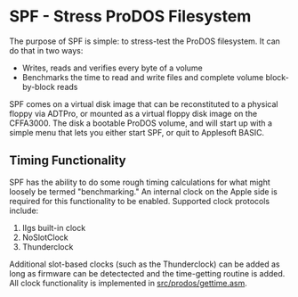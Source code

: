 # SPF - Stress ProDOS Filesystem

The purpose of SPF is simple: to stress-test the ProDOS filesystem.  It can do that in two ways:

 * Writes, reads and verifies every byte of a volume
 * Benchmarks the time to read and write files and complete volume block-by-block reads

SPF comes on a virtual disk image that can be reconstituted to a physical floppy via ADTPro, or mounted as a virtual floppy disk image on the CFFA3000.  The disk a bootable ProDOS volume, and will start up with a simple menu that lets you either start SPF, or quit to Applesoft BASIC.

## Timing Functionality

SPF has the ability to do some rough timing calculations for what might loosely be termed "benchmarking."
An internal clock on the Apple side is required for this functionality to be enabled.  Supported clock protocols include:

 1. IIgs built-in clock
 2. NoSlotClock
 3. Thunderclock

Additional slot-based clocks (such as the Thunderclock) can be added as long as firmware can be detectected and the time-getting routine is added.
All clock functionality is implemented in [src/prodos/gettime.asm](https://github.com/ADTPro/spf/blob/master/src/prodos/gettime.asm).
